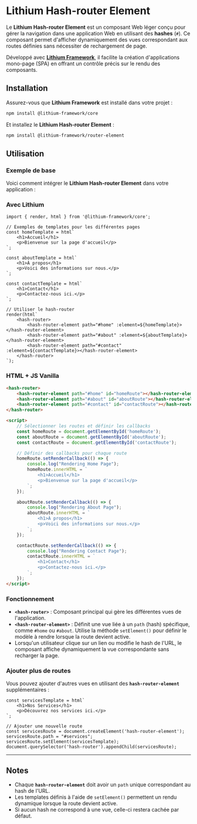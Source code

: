 # Lithium Hash-router Element

Le **Lithium Hash-router Element** est un composant Web léger conçu pour gérer la navigation dans une application Web en utilisant des **hashes** (`#`). Ce composant permet d'afficher dynamiquement des vues correspondant aux routes définies sans nécessiter de rechargement de page.

Développé avec [**Lithium Framework**](https://lithium-framework.github.io/lithium.io/), il facilite la création d'applications mono-page (SPA) en offrant un contrôle précis sur le rendu des composants.

## Installation

Assurez-vous que **Lithium Framework** est installé dans votre projet :

```bash
npm install @lithium-framework/core
```

Et installez le **Lithium Hash-router Element** :

```bash
npm install @lithium-framework/router-element
```

## Utilisation

### Exemple de base

Voici comment intégrer le **Lithium Hash-router Element** dans votre application :

### Avec Lithium

```tsx
import { render, html } from '@lithium-framework/core';

// Exemples de templates pour les différentes pages
const homeTemplate = html`
    <h1>Accueil</h1>
    <p>Bienvenue sur la page d'accueil</p>
`;

const aboutTemplate = html`
    <h1>À propos</h1>
    <p>Voici des informations sur nous.</p>
`;

const contactTemplate = html`
    <h1>Contact</h1>
    <p>Contactez-nous ici.</p>
`;

// Utiliser le hash-router
render(html`
    <hash-router>
        <hash-router-element path="#home" :element=${homeTemplate}></hash-router-element>
        <hash-router-element path="#about" :element=${aboutTemplate}></hash-router-element>
        <hash-router-element path="#contact" :element=${contactTemplate}></hash-router-element>
    </hash-router>
`);
```

### HTML + JS Vanilla

```html
<hash-router>
    <hash-router-element path="#home" id="homeRoute"></hash-router-element>
    <hash-router-element path="#about" id="aboutRoute"></hash-router-element>
    <hash-router-element path="#contact" id="contactRoute"></hash-router-element>
</hash-router>

<script>
    // Sélectionner les routes et définir les callbacks
    const homeRoute = document.getElementById('homeRoute');
    const aboutRoute = document.getElementById('aboutRoute');
    const contactRoute = document.getElementById('contactRoute');

    // Définir des callbacks pour chaque route
    homeRoute.setRenderCallback(() => {
        console.log("Rendering Home Page");
        homeRoute.innerHTML = `
            <h1>Accueil</h1>
            <p>Bienvenue sur la page d'accueil</p>
        `;
    });

    aboutRoute.setRenderCallback(() => {
        console.log("Rendering About Page");
        aboutRoute.innerHTML = `
            <h1>À propos</h1>
            <p>Voici des informations sur nous.</p>
        `;
    });

    contactRoute.setRenderCallback(() => {
        console.log("Rendering Contact Page");
        contactRoute.innerHTML = `
            <h1>Contact</h1>
            <p>Contactez-nous ici.</p>
        `;
    });
</script>
```

### Fonctionnement

- **`<hash-router>`** : Composant principal qui gère les différentes vues de l'application.
- **`<hash-router-element>`** : Définit une vue liée à un `path` (hash) spécifique, comme `#home` ou `#about`. Utilise la méthode `setElement()` pour définir le modèle à rendre lorsque la route devient active.
- Lorsqu'un utilisateur clique sur un lien ou modifie le hash de l'URL, le composant affiche dynamiquement la vue correspondante sans recharger la page.

### Ajouter plus de routes

Vous pouvez ajouter d'autres vues en utilisant des **`hash-router-element`** supplémentaires :

```tsx
const servicesTemplate = html`
    <h1>Nos Services</h1>
    <p>Découvrez nos services ici.</p>
`;

// Ajouter une nouvelle route
const servicesRoute = document.createElement('hash-router-element');
servicesRoute.path = "#services";
servicesRoute.setElement(servicesTemplate);
document.querySelector('hash-router').appendChild(servicesRoute);
```

---

## Notes

- Chaque **`hash-router-element`** doit avoir un `path` unique correspondant au hash de l'URL.
- Les templates définis à l'aide de `setElement()` permettent un rendu dynamique lorsque la route devient active.
- Si aucun hash ne correspond à une vue, celle-ci restera cachée par défaut.